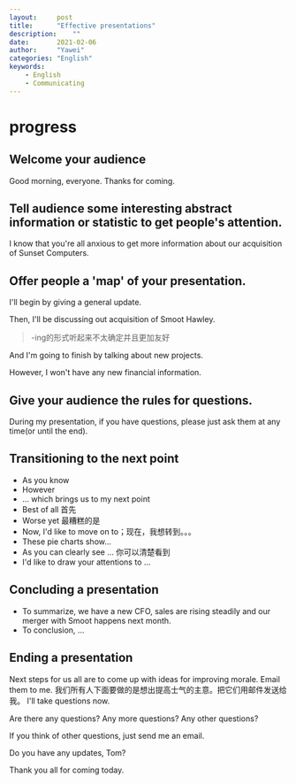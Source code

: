 ```yaml
---
layout:		post
title:		"Effective presentations"
description:	""
date:		2021-02-06
author:		"Yawei"
categories: "English"
keywords:
    - English
    - Communicating
---
```


# progress 
## Welcome your audience

Good morning, everyone. Thanks for coming.

## Tell audience some interesting abstract information or statistic to get people's attention.

I know that you're all anxious to get more information about our acquisition of Sunset Computers.

## Offer people a 'map' of your presentation.

I'll begin by giving a general update.

Then, I'll be discussing out acquisition of Smoot Hawley.  
> -ing的形式听起来不太确定并且更加友好

And I'm going to finish by talking about new projects.

However, I won't have any new financial information.


## Give your audience the rules for questions.

During my presentation, if you have questions, please just ask them at any time(or until the end).

## Transitioning to the next point

* As you know
* However
* … which brings us to my next point
* Best of all  首先
* Worse yet 最糟糕的是
* Now, I'd like to move on to；现在，我想转到。。。
* These pie charts show… 
* As you can clearly see … 你可以清楚看到
* I'd like to draw your attentions to … 

## Concluding a presentation

* To summarize, we have a new CFO, sales are rising steadily and our merger with Smoot happens next month.
* To conclusion, …

## Ending a presentation 

Next steps for us all are to come up with ideas for improving morale. Email them to me.
我们所有人下面要做的是想出提高士气的主意。把它们用邮件发送给我。
I'll take questions now.

Are there any questions?
Any more questions?
Any other questions?

If you think of other questions, just send me an email.

Do you have any updates, Tom?

Thank you all for coming today.
